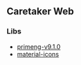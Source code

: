 ## Caretaker Web

### Libs

- [primeng-v9.1.0](https://primefaces.org/primeng/showcase/#/setup)
- [material-icons](https://material-ui.com/pt/getting-started/installation/)
